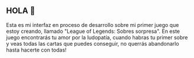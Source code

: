 ## HOLA 👋

Esta es mi interfaz en proceso de desarrollo sobre mi primer juego que estoy creando, llamado "League of Legends: Sobres sorpresa".
En este juego encontrarás tu amor por la ludopatía, cuando habras tu primer sobre y veas todas las cartas que puedes conseguir, no querrás abandonarlo hasta hacerte con todas!
